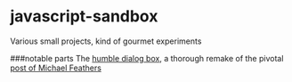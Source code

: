 # javascript-sandbox
Various small projects, kind of gourmet experiments

###notable parts
The [humble dialog box](http://rawgit.com/Muzietto/javascript-sandbox/master/humbleDialogBox/HumbleDialogBox.htm), a thorough remake of the pivotal [post of Michael Feathers](http://wiki.c2.com/?TheHumbleDialogBox)
